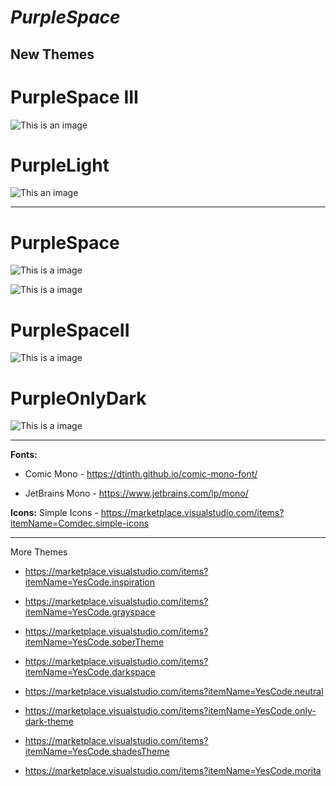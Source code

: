 # ***PurpleSpace***

**New Themes**
---
# PurpleSpace III
![This is an image](https://github.com/yesomac/purplespace/blob/main/img/purple_III.png?raw=true)

# PurpleLight
![This an image](https://github.com/yesomac/purplespace/blob/main/img/purple_li.png?raw=true)

---

# PurpleSpace
![This is a image](https://github.com/yesomac/purplespace/blob/main/img/purple.png?raw=true)

![This is a image](https://github.com/yesomac/purplespace/blob/main/img/purpleII.png?raw=true)

# PurpleSpaceII
![This is a image](https://github.com/yesomac/purplespace/blob/main/img/purpleII.png?raw=true)

# PurpleOnlyDark
![This is a image](https://github.com/yesomac/purplespace/blob/main/img/purpleD.png?raw=true)

---
**Fonts:** 

  * Comic Mono - https://dtinth.github.io/comic-mono-font/

  * JetBrains Mono - https://www.jetbrains.com/lp/mono/

**Icons:** Simple Icons - https://marketplace.visualstudio.com/items?itemName=Comdec.simple-icons

---
More Themes

* https://marketplace.visualstudio.com/items?itemName=YesCode.inspiration

* https://marketplace.visualstudio.com/items?itemName=YesCode.grayspace

* https://marketplace.visualstudio.com/items?itemName=YesCode.soberTheme

* https://marketplace.visualstudio.com/items?itemName=YesCode.darkspace

* https://marketplace.visualstudio.com/items?itemName=YesCode.neutral

* https://marketplace.visualstudio.com/items?itemName=YesCode.only-dark-theme

* https://marketplace.visualstudio.com/items?itemName=YesCode.shadesTheme

* https://marketplace.visualstudio.com/items?itemName=YesCode.morita